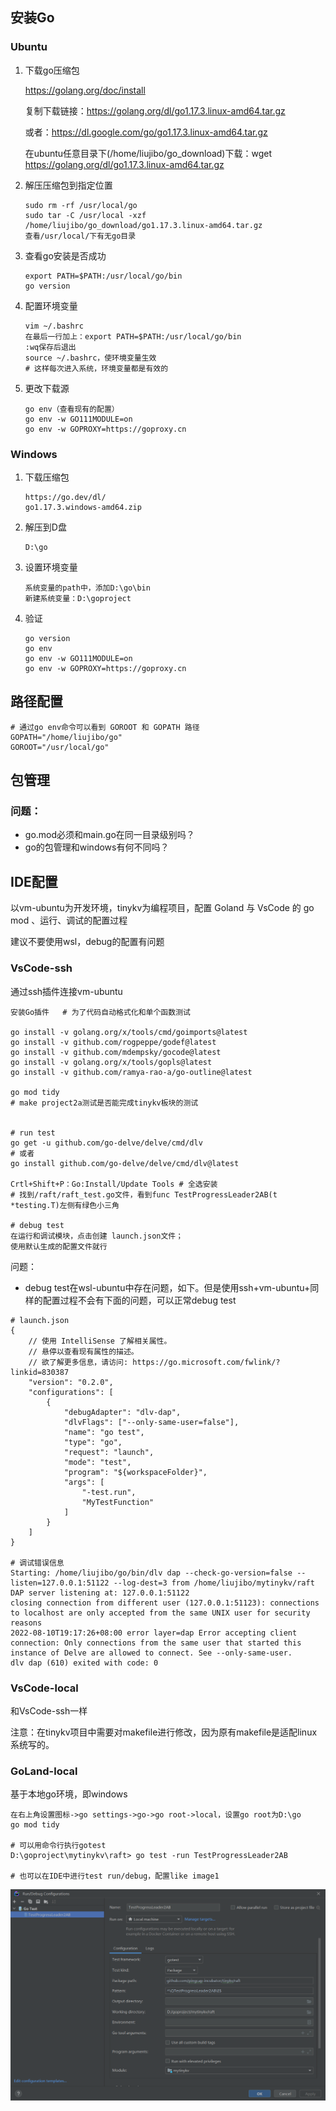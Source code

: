## 安装Go

### Ubuntu

1. 下载go压缩包

   https://golang.org/doc/install

   复制下载链接：https://golang.org/dl/go1.17.3.linux-amd64.tar.gz

   或者：https://dl.google.com/go/go1.17.3.linux-amd64.tar.gz

   在ubuntu任意目录下(/home/liujibo/go_download)下载：wget https://golang.org/dl/go1.17.3.linux-amd64.tar.gz

2. 解压压缩包到指定位置

   ```shell
   sudo rm -rf /usr/local/go 
   sudo tar -C /usr/local -xzf /home/liujibo/go_download/go1.17.3.linux-amd64.tar.gz
   查看/usr/local/下有无go目录
   ```

3. 查看go安装是否成功

   ```shell
   export PATH=$PATH:/usr/local/go/bin
   go version
   ```

4. 配置环境变量

   ```shell
   vim ~/.bashrc
   在最后一行加上：export PATH=$PATH:/usr/local/go/bin
   :wq保存后退出
   source ~/.bashrc，使环境变量生效
   # 这样每次进入系统，环境变量都是有效的
   ```

5. 更改下载源

   ```shell
   go env（查看现有的配置）
   go env -w GO111MODULE=on
   go env -w GOPROXY=https://goproxy.cn
   ```

### Windows

1. 下载压缩包

   ```shell
   https://go.dev/dl/
   go1.17.3.windows-amd64.zip
   ```

2. 解压到D盘

   ```shell
   D:\go
   ```

3. 设置环境变量

   ```shell
   系统变量的path中，添加D:\go\bin
   新建系统变量：D:\goproject
   ```

4. 验证

   ```shell
   go version
   go env
   go env -w GO111MODULE=on
   go env -w GOPROXY=https://goproxy.cn
   ```

## 路径配置

```shell
# 通过go env命令可以看到 GOROOT 和 GOPATH 路径
GOPATH="/home/liujibo/go"
GOROOT="/usr/local/go"
```

## 包管理

### 问题：

- go.mod必须和main.go在同一目录级别吗？
- go的包管理和windows有何不同吗？

## IDE配置

以vm-ubuntu为开发环境，tinykv为编程项目，配置 Goland 与 VsCode 的 go mod 、运行、调试的配置过程

建议不要使用wsl，debug的配置有问题

### VsCode-ssh

通过ssh插件连接vm-ubuntu

```shell
安装Go插件   # 为了代码自动格式化和单个函数测试

go install -v golang.org/x/tools/cmd/goimports@latest
go install -v github.com/rogpeppe/godef@latest
go install -v github.com/mdempsky/gocode@latest
go install -v golang.org/x/tools/gopls@latest
go install -v github.com/ramya-rao-a/go-outline@latest

go mod tidy
# make project2a测试是否能完成tinykv板块的测试


# run test
go get -u github.com/go-delve/delve/cmd/dlv
# 或者
go install github.com/go-delve/delve/cmd/dlv@latest

Crtl+Shift+P：Go:Install/Update Tools # 全选安装
# 找到/raft/raft_test.go文件，看到func TestProgressLeader2AB(t *testing.T)左侧有绿色小三角

# debug test
在运行和调试模块，点击创建 launch.json文件；
使用默认生成的配置文件就行
```

问题：

- debug test在wsl-ubuntu中存在问题，如下。但是使用ssh+vm-ubuntu+同样的配置过程不会有下面的问题，可以正常debug test

```shell
# launch.json
{
    // 使用 IntelliSense 了解相关属性。 
    // 悬停以查看现有属性的描述。
    // 欲了解更多信息，请访问: https://go.microsoft.com/fwlink/?linkid=830387
    "version": "0.2.0",
    "configurations": [
        {
            "debugAdapter": "dlv-dap",
            "dlvFlags": ["--only-same-user=false"],
            "name": "go test",
            "type": "go",
            "request": "launch",
            "mode": "test",
            "program": "${workspaceFolder}",
            "args": [
                "-test.run",
                "MyTestFunction"
            ]
        }
    ]
}

# 调试错误信息
Starting: /home/liujibo/go/bin/dlv dap --check-go-version=false --listen=127.0.0.1:51122 --log-dest=3 from /home/liujibo/mytinykv/raft
DAP server listening at: 127.0.0.1:51122
closing connection from different user (127.0.0.1:51123): connections to localhost are only accepted from the same UNIX user for security reasons
2022-08-10T19:17:26+08:00 error layer=dap Error accepting client connection: Only connections from the same user that started this instance of Delve are allowed to connect. See --only-same-user.
dlv dap (610) exited with code: 0
```

### VsCode-local

和VsCode-ssh一样

注意：在tinykv项目中需要对makefile进行修改，因为原有makefile是适配linux系统写的。

### GoLand-local

基于本地go环境，即windows

```shell
在右上角设置图标->go settings->go->go root->local，设置go root为D:\go
go mod tidy

# 可以用命令行执行gotest
D:\goproject\mytinykv\raft> go test -run TestProgressLeader2AB

# 也可以在IDE中进行test run/debug，配置like image1
```

![](image/1.png)
